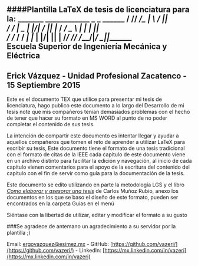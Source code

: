 ####Plantilla LaTeX de tesis de licenciatura para la: 
                      _______ ____________  _    _ ______
                     /  ____//  ____/\_   \| \  / ||  ___\
                    /  /___  |  \__   | |\/|  \/  ||  |___
                   /   ___/  \___  \  | |  |      ||   ___\
                  /  /____  ____/  / _| |_ | |\/| ||  |____
                 /_______/ /______/ /_____/|_/  \_||_______\
             Escuela Superior de Ingeniería Mecánica y Eléctrica 
 -----------------------------------------------------------------------------
   Erick Vázquez  - Unidad Profesional Zacatenco - 15 Septiembre 2015
 -----------------------------------------------------------------------------
 Este es el documento TEX que utilice para presentar mi tesis de licenciatura, 
 hago publico este documento a lo largo del Desarrollo de mi tesis note que mis 
 compañeros tenían demasiados problemas con el hecho de tener que hacer su 
 formato en MS WORD al punto de no poder completar el contenido de sus tesis.

 La intención de compartir este documento es intentar llegar y ayudar a aquellos 
 compañeros que tomen el reto de aprender a utilizar LaTeX para escribir su tesis,
 Este documento tiene el formato de una tesis tradicional con el formato de citas 
 de la IEEE cada capitulo de este documento viene en un archivo distinto para 
 facilitar la edición y navegación, al inicio de cada  capitulo vienen comentarios
 para el apoyo de la escritura del contenido del capitulo con el fin de servir 
 como guía para la documentación de la tesis.

 Este documento se edito utilizando en parte la metodología LGS y el libro 
 [_Como elaborar y asesorar una tesis_](http://mx.casadellibro.com/libro-como-elaborar-y-asesorar-una-investigacion-de-tesis-2-ed/9786073204569/1836869) de Carlos Muñoz Rubio, 
 anexo los documentos en los que se baso el diseño de este formato, 
 pueden ser encontrados en la carpeta Guías en el menú 
 
 Siéntase con la libertad de utilizar, editar y modificar el formato a su gusto 

###Se agradece de antemano un agradecimiento a su servidor por la plantilla ;)

Email: [ergovazquez@esimez.mx](ergovazquez@esimez.mx) -  GitHub: [https://github.com/vazeri/](https://github.com/vazeri/)  -  LinkedIn: [https://mx.linkedin.com/in/vazeri](https://mx.linkedin.com/in/vazeri)  


